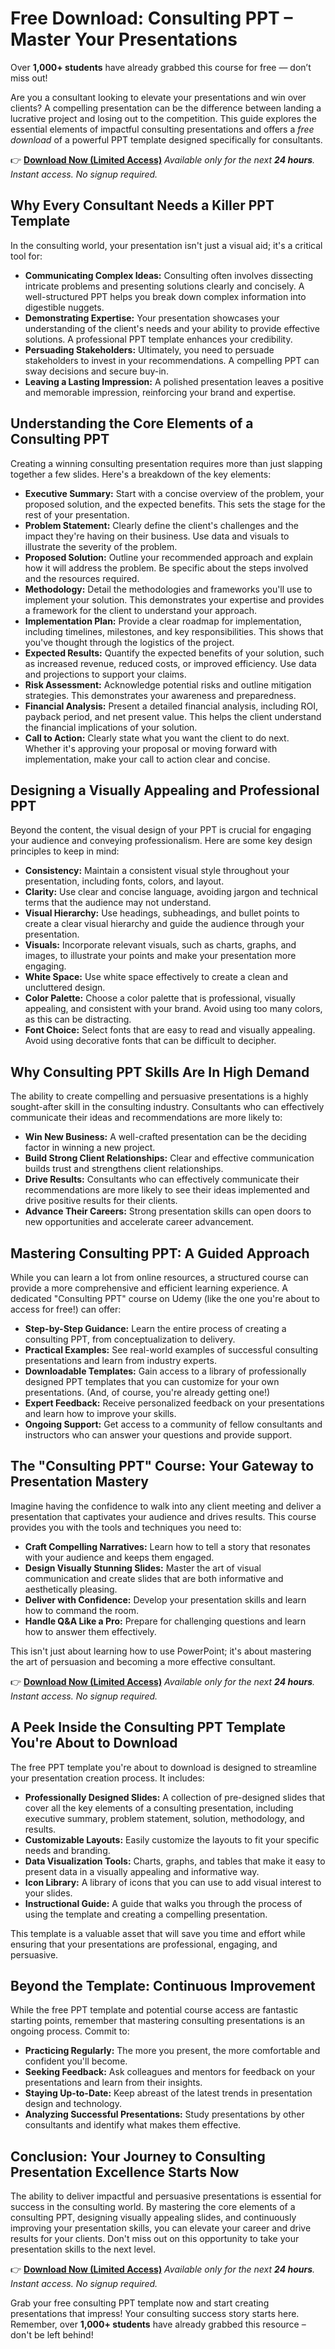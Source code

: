 # Free Download: Consulting PPT – Master Your Presentations

Over **1,000+ students** have already grabbed this course for free — don’t miss out!

Are you a consultant looking to elevate your presentations and win over clients? A compelling presentation can be the difference between landing a lucrative project and losing out to the competition. This guide explores the essential elements of impactful consulting presentations and offers a *free download* of a powerful PPT template designed specifically for consultants.

👉 **[Download Now (Limited Access)](https://udemywork.com/consulting-ppt)**
_Available only for the next **24 hours**._
_Instant access. No signup required._

## Why Every Consultant Needs a Killer PPT Template

In the consulting world, your presentation isn't just a visual aid; it's a critical tool for:

*   **Communicating Complex Ideas:** Consulting often involves dissecting intricate problems and presenting solutions clearly and concisely. A well-structured PPT helps you break down complex information into digestible nuggets.
*   **Demonstrating Expertise:** Your presentation showcases your understanding of the client's needs and your ability to provide effective solutions. A professional PPT template enhances your credibility.
*   **Persuading Stakeholders:** Ultimately, you need to persuade stakeholders to invest in your recommendations. A compelling PPT can sway decisions and secure buy-in.
*   **Leaving a Lasting Impression:** A polished presentation leaves a positive and memorable impression, reinforcing your brand and expertise.

## Understanding the Core Elements of a Consulting PPT

Creating a winning consulting presentation requires more than just slapping together a few slides. Here's a breakdown of the key elements:

*   **Executive Summary:** Start with a concise overview of the problem, your proposed solution, and the expected benefits. This sets the stage for the rest of your presentation.
*   **Problem Statement:** Clearly define the client's challenges and the impact they're having on their business. Use data and visuals to illustrate the severity of the problem.
*   **Proposed Solution:** Outline your recommended approach and explain how it will address the problem. Be specific about the steps involved and the resources required.
*   **Methodology:** Detail the methodologies and frameworks you'll use to implement your solution. This demonstrates your expertise and provides a framework for the client to understand your approach.
*   **Implementation Plan:** Provide a clear roadmap for implementation, including timelines, milestones, and key responsibilities. This shows that you've thought through the logistics of the project.
*   **Expected Results:** Quantify the expected benefits of your solution, such as increased revenue, reduced costs, or improved efficiency. Use data and projections to support your claims.
*   **Risk Assessment:** Acknowledge potential risks and outline mitigation strategies. This demonstrates your awareness and preparedness.
*   **Financial Analysis:** Present a detailed financial analysis, including ROI, payback period, and net present value. This helps the client understand the financial implications of your solution.
*   **Call to Action:** Clearly state what you want the client to do next. Whether it's approving your proposal or moving forward with implementation, make your call to action clear and concise.

## Designing a Visually Appealing and Professional PPT

Beyond the content, the visual design of your PPT is crucial for engaging your audience and conveying professionalism. Here are some key design principles to keep in mind:

*   **Consistency:** Maintain a consistent visual style throughout your presentation, including fonts, colors, and layout.
*   **Clarity:** Use clear and concise language, avoiding jargon and technical terms that the audience may not understand.
*   **Visual Hierarchy:** Use headings, subheadings, and bullet points to create a clear visual hierarchy and guide the audience through your presentation.
*   **Visuals:** Incorporate relevant visuals, such as charts, graphs, and images, to illustrate your points and make your presentation more engaging.
*   **White Space:** Use white space effectively to create a clean and uncluttered design.
*   **Color Palette:** Choose a color palette that is professional, visually appealing, and consistent with your brand. Avoid using too many colors, as this can be distracting.
*   **Font Choice:** Select fonts that are easy to read and visually appealing. Avoid using decorative fonts that can be difficult to decipher.

## Why Consulting PPT Skills Are In High Demand

The ability to create compelling and persuasive presentations is a highly sought-after skill in the consulting industry. Consultants who can effectively communicate their ideas and recommendations are more likely to:

*   **Win New Business:** A well-crafted presentation can be the deciding factor in winning a new project.
*   **Build Strong Client Relationships:** Clear and effective communication builds trust and strengthens client relationships.
*   **Drive Results:** Consultants who can effectively communicate their recommendations are more likely to see their ideas implemented and drive positive results for their clients.
*   **Advance Their Careers:** Strong presentation skills can open doors to new opportunities and accelerate career advancement.

## Mastering Consulting PPT: A Guided Approach

While you can learn a lot from online resources, a structured course can provide a more comprehensive and efficient learning experience. A dedicated "Consulting PPT" course on Udemy (like the one you're about to access for free!) can offer:

*   **Step-by-Step Guidance:** Learn the entire process of creating a consulting PPT, from conceptualization to delivery.
*   **Practical Examples:** See real-world examples of successful consulting presentations and learn from industry experts.
*   **Downloadable Templates:** Gain access to a library of professionally designed PPT templates that you can customize for your own presentations. (And, of course, you're already getting one!)
*   **Expert Feedback:** Receive personalized feedback on your presentations and learn how to improve your skills.
*   **Ongoing Support:** Get access to a community of fellow consultants and instructors who can answer your questions and provide support.

## The "Consulting PPT" Course: Your Gateway to Presentation Mastery

Imagine having the confidence to walk into any client meeting and deliver a presentation that captivates your audience and drives results. This course provides you with the tools and techniques you need to:

*   **Craft Compelling Narratives:** Learn how to tell a story that resonates with your audience and keeps them engaged.
*   **Design Visually Stunning Slides:** Master the art of visual communication and create slides that are both informative and aesthetically pleasing.
*   **Deliver with Confidence:** Develop your presentation skills and learn how to command the room.
*   **Handle Q&A Like a Pro:** Prepare for challenging questions and learn how to answer them effectively.

This isn't just about learning how to use PowerPoint; it's about mastering the art of persuasion and becoming a more effective consultant.

👉 **[Download Now (Limited Access)](https://udemywork.com/consulting-ppt)**
_Available only for the next **24 hours**._
_Instant access. No signup required._

## A Peek Inside the Consulting PPT Template You're About to Download

The free PPT template you're about to download is designed to streamline your presentation creation process. It includes:

*   **Professionally Designed Slides:** A collection of pre-designed slides that cover all the key elements of a consulting presentation, including executive summary, problem statement, solution, methodology, and results.
*   **Customizable Layouts:** Easily customize the layouts to fit your specific needs and branding.
*   **Data Visualization Tools:** Charts, graphs, and tables that make it easy to present data in a visually appealing and informative way.
*   **Icon Library:** A library of icons that you can use to add visual interest to your slides.
*   **Instructional Guide:** A guide that walks you through the process of using the template and creating a compelling presentation.

This template is a valuable asset that will save you time and effort while ensuring that your presentations are professional, engaging, and persuasive.

## Beyond the Template: Continuous Improvement

While the free PPT template and potential course access are fantastic starting points, remember that mastering consulting presentations is an ongoing process. Commit to:

*   **Practicing Regularly:** The more you present, the more comfortable and confident you'll become.
*   **Seeking Feedback:** Ask colleagues and mentors for feedback on your presentations and learn from their insights.
*   **Staying Up-to-Date:** Keep abreast of the latest trends in presentation design and technology.
*   **Analyzing Successful Presentations:** Study presentations by other consultants and identify what makes them effective.

## Conclusion: Your Journey to Consulting Presentation Excellence Starts Now

The ability to deliver impactful and persuasive presentations is essential for success in the consulting world. By mastering the core elements of a consulting PPT, designing visually appealing slides, and continuously improving your presentation skills, you can elevate your career and drive results for your clients. Don't miss out on this opportunity to take your presentation skills to the next level.

👉 **[Download Now (Limited Access)](https://udemywork.com/consulting-ppt)**
_Available only for the next **24 hours**._
_Instant access. No signup required._

Grab your free consulting PPT template now and start creating presentations that impress! Your consulting success story starts here. Remember, over **1,000+ students** have already grabbed this resource – don't be left behind!
